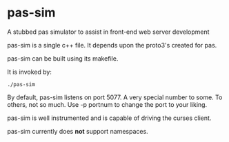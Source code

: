 # pas-sim

A stubbed pas simulator to assist in front-end web server development

pas-sim is a single c++ file. It depends upon the proto3's created for pas.

pas-sim can be built using its makefile.

It is invoked by:

    ./pas-sim
 
By default, pas-sim listens on port 5077. A very special number to some.
To others, not so much. Use -p portnum to change the port to your liking.

pas-sim is well instrumented and is capable of driving the curses client.

pas-sim currently does **not** support namespaces.
